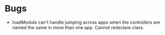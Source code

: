 Bugs
====

- loadModule can't handle jumping across apps when the controllers are named the same in more than one app. Cannot redeclare class.
